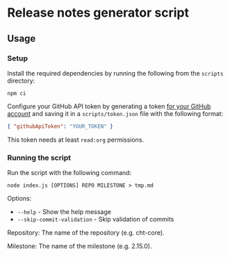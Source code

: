 # Release notes generator script

## Usage

### Setup

Install the required dependencies by running the following from the `scripts` directory:

```shell
npm ci
```

Configure your GitHub API token by generating a token [for your GitHub account](https://github.com/settings/tokens) and saving it in a `scripts/token.json` file with the following format:

```json
{ "githubApiToken": "YOUR_TOKEN" }
```

This token needs at least `read:org` permissions.

### Running the script

Run the script with the following command:

```shell
node index.js [OPTIONS] REPO MILESTONE > tmp.md
```

Options:

- `--help` - Show the help message
- `--skip-commit-validation` - Skip validation of commits

Repository: The name of the repository (e.g. cht-core).

Milestone: The name of the milestone (e.g. 2.15.0).
